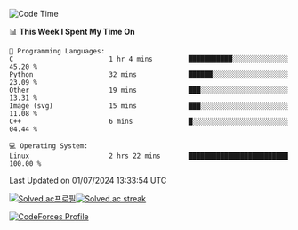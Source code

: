 
<!--START_SECTION:waka-->
![Code Time](http://img.shields.io/badge/Code%20Time-3%2C540%20hrs%2022%20mins-blue)

📊 **This Week I Spent My Time On** 

```text
💬 Programming Languages: 
C                        1 hr 4 mins         ███████████░░░░░░░░░░░░░░   45.20 % 
Python                   32 mins             ██████░░░░░░░░░░░░░░░░░░░   23.09 % 
Other                    19 mins             ███░░░░░░░░░░░░░░░░░░░░░░   13.31 % 
Image (svg)              15 mins             ███░░░░░░░░░░░░░░░░░░░░░░   11.08 % 
C++                      6 mins              █░░░░░░░░░░░░░░░░░░░░░░░░   04.44 % 

💻 Operating System: 
Linux                    2 hrs 22 mins       █████████████████████████   100.00 % 
```


 Last Updated on 01/07/2024 13:33:54 UTC
<!--END_SECTION:waka-->


[![Solved.ac프로필](http://mazassumnida.wtf/api/generate_badge?boj=hckim96)](https://solved.ac/hckim96)[![Solved.ac streak](http://mazandi.herokuapp.com/api?handle=hckim96&theme=dark)](https://solved.ac/hckim96)


[![CodeForces Profile](https://cf.leed.at?id=hckim96)](https://codeforces.com/profile/hckim96)


